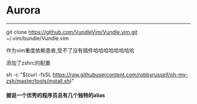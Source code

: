# Aurora
---  

git clone https://github.com/VundleVim/Vundle.vim.git ~/.vim/bundle/Vundle.vim

作为vim重度依赖患者,受不了没有插件哈哈哈哈哈哈哈哈

添加了zshrc的配置   

sh -c "$(curl -fsSL https://raw.githubusercontent.com/robbyrussell/oh-my-zsh/master/tools/install.sh)"



####  据说一个优秀的程序员总有几个独特的alias
